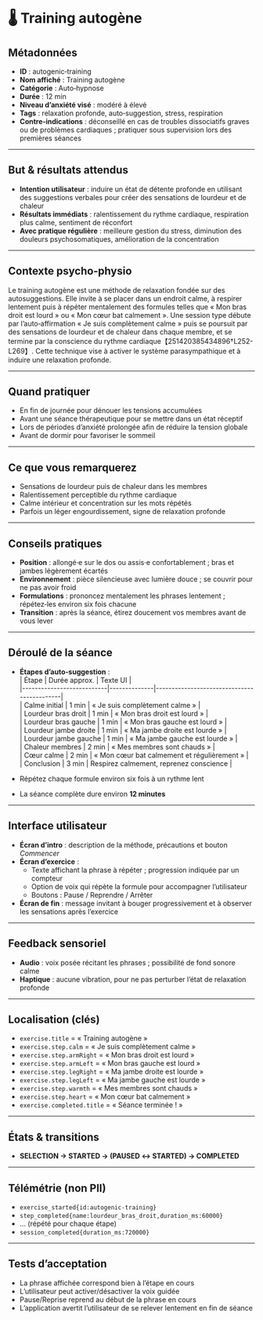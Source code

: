 # 🌡️ Training autogène

## Métadonnées
- **ID** : autogenic‑training  
- **Nom affiché** : Training autogène  
- **Catégorie** : Auto‑hypnose  
- **Durée** : 12 min  
- **Niveau d’anxiété visé** : modéré à élevé  
- **Tags** : relaxation profonde, auto‑suggestion, stress, respiration  
- **Contre‑indications** : déconseillé en cas de troubles dissociatifs graves ou de problèmes cardiaques ; pratiquer sous supervision lors des premières séances  

---

## But & résultats attendus
- **Intention utilisateur** : induire un état de détente profonde en utilisant des suggestions verbales pour créer des sensations de lourdeur et de chaleur  
- **Résultats immédiats** : ralentissement du rythme cardiaque, respiration plus calme, sentiment de réconfort  
- **Avec pratique régulière** : meilleure gestion du stress, diminution des douleurs psychosomatiques, amélioration de la concentration  

---

## Contexte psycho‑physio
Le training autogène est une méthode de relaxation fondée sur des autosuggestions. Elle invite à se placer dans un endroit calme, à respirer lentement puis à répéter mentalement des formules telles que « Mon bras droit est lourd » ou « Mon cœur bat calmement ». Une session type débute par l’auto‑affirmation « Je suis complètement calme » puis se poursuit par des sensations de lourdeur et de chaleur dans chaque membre, et se termine par la conscience du rythme cardiaque【251420385434896†L252-L269】. Cette technique vise à activer le système parasympathique et à induire une relaxation profonde.

---

## Quand pratiquer
- En fin de journée pour dénouer les tensions accumulées  
- Avant une séance thérapeutique pour se mettre dans un état réceptif  
- Lors de périodes d’anxiété prolongée afin de réduire la tension globale  
- Avant de dormir pour favoriser le sommeil  

---

## Ce que vous remarquerez
- Sensations de lourdeur puis de chaleur dans les membres  
- Ralentissement perceptible du rythme cardiaque  
- Calme intérieur et concentration sur les mots répétés  
- Parfois un léger engourdissement, signe de relaxation profonde  

---

## Conseils pratiques
- **Position** : allongé·e sur le dos ou assis·e confortablement ; bras et jambes légèrement écartés  
- **Environnement** : pièce silencieuse avec lumière douce ; se couvrir pour ne pas avoir froid  
- **Formulations** : prononcez mentalement les phrases lentement ; répétez‑les environ six fois chacune  
- **Transition** : après la séance, étirez doucement vos membres avant de vous lever  

---

## Déroulé de la séance
- **Étapes d’auto‑suggestion** :  
  | Étape                      | Durée approx. | Texte UI                                   |  
  |---------------------------|--------------|--------------------------------------------|  
  | Calme initial             | 1 min        | « Je suis complètement calme »            |  
  | Lourdeur bras droit       | 1 min        | « Mon bras droit est lourd »              |  
  | Lourdeur bras gauche      | 1 min        | « Mon bras gauche est lourd »             |  
  | Lourdeur jambe droite     | 1 min        | « Ma jambe droite est lourde »            |  
  | Lourdeur jambe gauche     | 1 min        | « Ma jambe gauche est lourde »            |  
  | Chaleur membres           | 2 min        | « Mes membres sont chauds »               |  
  | Cœur calme                | 2 min        | « Mon cœur bat calmement et régulièrement » |  
  | Conclusion                | 3 min        | Respirez calmement, reprenez conscience    |  
  
- Répétez chaque formule environ six fois à un rythme lent  
- La séance complète dure environ **12 minutes**  

---

## Interface utilisateur
- **Écran d’intro** : description de la méthode, précautions et bouton *Commencer*  
- **Écran d’exercice** :  
  - Texte affichant la phrase à répéter ; progression indiquée par un compteur  
  - Option de voix qui répète la formule pour accompagner l’utilisateur  
  - Boutons : Pause / Reprendre / Arrêter  
- **Écran de fin** : message invitant à bouger progressivement et à observer les sensations après l’exercice  

---

## Feedback sensoriel
- **Audio** : voix posée récitant les phrases ; possibilité de fond sonore calme  
- **Haptique** : aucune vibration, pour ne pas perturber l’état de relaxation profonde  

---

## Localisation (clés)
- `exercise.title` = « Training autogène »  
- `exercise.step.calm` = « Je suis complètement calme »  
- `exercise.step.armRight` = « Mon bras droit est lourd »  
- `exercise.step.armLeft` = « Mon bras gauche est lourd »  
- `exercise.step.legRight` = « Ma jambe droite est lourde »  
- `exercise.step.legLeft` = « Ma jambe gauche est lourde »  
- `exercise.step.warmth` = « Mes membres sont chauds »  
- `exercise.step.heart` = « Mon cœur bat calmement »  
- `exercise.completed.title` = « Séance terminée ! »  

---

## États & transitions
- **SELECTION → STARTED → (PAUSED ↔ STARTED) → COMPLETED**  

---

## Télémétrie (non PII)
- `exercise_started{id:autogenic‑training}`  
- `step_completed{name:lourdeur_bras_droit,duration_ms:60000}`  
- … (répété pour chaque étape)  
- `session_completed{duration_ms:720000}`  

---

## Tests d’acceptation
- La phrase affichée correspond bien à l’étape en cours  
- L’utilisateur peut activer/désactiver la voix guidée  
- Pause/Reprise reprend au début de la phrase en cours  
- L’application avertit l’utilisateur de se relever lentement en fin de séance  